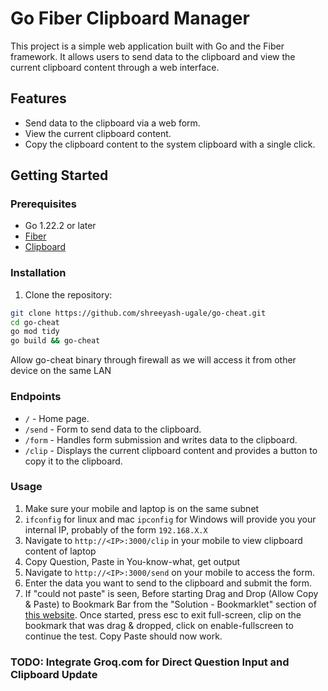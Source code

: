 # Go Fiber Clipboard Manager

This project is a simple web application built with Go and the Fiber framework. It allows users to send data to the clipboard and view the current clipboard content through a web interface.

## Features

- Send data to the clipboard via a web form.
- View the current clipboard content.
- Copy the clipboard content to the system clipboard with a single click.


## Getting Started

### Prerequisites

- Go 1.22.2 or later
- [Fiber](https://gofiber.io/)
- [Clipboard](https://github.com/atotto/clipboard)

### Installation

1. Clone the repository:

```sh
git clone https://github.com/shreeyash-ugale/go-cheat.git
cd go-cheat
go mod tidy
go build && go-cheat
```

Allow go-cheat binary through firewall as we will access it from other device on the same LAN

### Endpoints

- `/` - Home page.
- `/send` - Form to send data to the clipboard.
- `/form` - Handles form submission and writes data to the clipboard.
- `/clip` - Displays the current clipboard content and provides a button to copy it to the clipboard.

### Usage

1. Make sure your mobile and laptop is on the same subnet
2. `ifconfig` for linux and mac `ipconfig` for Windows will provide you your internal IP, probably of the form `192.168.X.X`
3. Navigate to `http://<IP>:3000/clip` in your mobile to view clipboard content of laptop
4. Copy Question, Paste in You-know-what, get output
5. Navigate to `http://<IP>:3000/send` on your mobile to access the form.
6. Enter the data you want to send to the clipboard and submit the form.
7. If "could not paste" is seen, Before starting Drag and Drop (Allow Copy & Paste) to Bookmark Bar from the "Solution - Bookmarklet" section of [this website](https://www.adamsdesk.com/posts/enable-pasting-text-websites-block-it/). Once started, press esc to exit full-screen, clip on the bookmark that was drag & dropped, click on enable-fullscreen to continue the test. Copy Paste should now work.

### TODO: Integrate Groq.com for Direct Question Input and Clipboard Update
